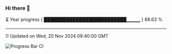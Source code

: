 ### Hi there 👋

⏳ Year progress { ██████████████████████████▁▁▁▁ } 88.63 %

---

⏰ Updated on Wed, 20 Nov 2024 09:40:00 GMT

![Progress Bar CI](https://github.com/IshwaranRudhara/GIT-ACTION/workflows/Progress%20Bar%20CI/badge.svg)
